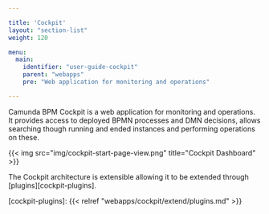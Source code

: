 ```yaml
---

title: 'Cockpit'
layout: "section-list"
weight: 120

menu:
  main:
    identifier: "user-guide-cockpit"
    parent: "webapps"
    pre: "Web application for monitoring and operations"

---
```



Camunda BPM Cockpit is a web application for monitoring and operations. It provides access to deployed BPMN processes and DMN decisions, allows searching though running and ended instances and performing operations on these.

{{< img src="img/cockpit-start-page-view.png" title="Cockpit Dashboard" >}}

The Cockpit architecture is extensible allowing it to be extended through [plugins][cockpit-plugins].

[cockpit-plugins]: {{< relref "webapps/cockpit/extend/plugins.md" >}}
